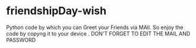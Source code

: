 # friendshipDay-wish

Python code by which you can Greet your Friends via MAIl.
So enjoy the code by copyng it to your device .
DON'T FORGET TO EDIT THE MAIL AND PASSWORD
